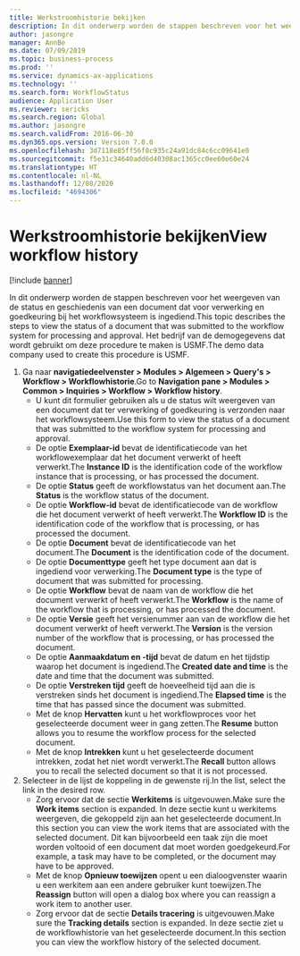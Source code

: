 ```yaml
---
title: Werkstroomhistorie bekijken
description: In dit onderwerp worden de stappen beschreven voor het weergeven van de status en geschiedenis van een document dat voor verwerking en goedkeuring bij het workflowsysteem is ingediend.
author: jasongre
manager: AnnBe
ms.date: 07/09/2019
ms.topic: business-process
ms.prod: ''
ms.service: dynamics-ax-applications
ms.technology: ''
ms.search.form: WorkflowStatus
audience: Application User
ms.reviewer: sericks
ms.search.region: Global
ms.author: jasongre
ms.search.validFrom: 2016-06-30
ms.dyn365.ops.version: Version 7.0.0
ms.openlocfilehash: 3d7118e85ff56f8c935c24a91dc84c6cc09641e0
ms.sourcegitcommit: f5e31c34640add6d40308ac1365cc0ee60e60e24
ms.translationtype: HT
ms.contentlocale: nl-NL
ms.lasthandoff: 12/08/2020
ms.locfileid: "4694306"
---
```

# <a name="view-workflow-history"></a><span data-ttu-id="d28cb-103">Werkstroomhistorie bekijken</span><span class="sxs-lookup"><span data-stu-id="d28cb-103">View workflow history</span></span>

[!include [banner](../../includes/banner.md)]

<span data-ttu-id="d28cb-104">In dit onderwerp worden de stappen beschreven voor het weergeven van de status en geschiedenis van een document dat voor verwerking en goedkeuring bij het workflowsysteem is ingediend.</span><span class="sxs-lookup"><span data-stu-id="d28cb-104">This topic describes the steps to view the status of a document that was submitted to the workflow system for processing and approval.</span></span> <span data-ttu-id="d28cb-105">Het bedrijf van de demogegevens dat wordt gebruikt om deze procedure te maken is USMF.</span><span class="sxs-lookup"><span data-stu-id="d28cb-105">The demo data company used to create this procedure is USMF.</span></span>

1. <span data-ttu-id="d28cb-106">Ga naar **navigatiedeelvenster > Modules > Algemeen > Query's > Workflow > Workflowhistorie**.</span><span class="sxs-lookup"><span data-stu-id="d28cb-106">Go to **Navigation pane > Modules > Common > Inquiries > Workflow > Workflow history**.</span></span>
    - <span data-ttu-id="d28cb-107">U kunt dit formulier gebruiken als u de status wilt weergeven van een document dat ter verwerking of goedkeuring is verzonden naar het workflowsysteem.</span><span class="sxs-lookup"><span data-stu-id="d28cb-107">Use this form to view the status of a document that was submitted to the workflow system for processing and approval.</span></span>  
    - <span data-ttu-id="d28cb-108">De optie **Exemplaar-id** bevat de identificatiecode van het workflowexemplaar dat het document verwerkt of heeft verwerkt.</span><span class="sxs-lookup"><span data-stu-id="d28cb-108">The **Instance ID** is the identification code of the workflow instance that is processing, or has processed the document.</span></span>  
    - <span data-ttu-id="d28cb-109">De optie **Status** geeft de workflowstatus van het document aan.</span><span class="sxs-lookup"><span data-stu-id="d28cb-109">The **Status** is the workflow status of the document.</span></span>  
    - <span data-ttu-id="d28cb-110">De optie **Workflow-id** bevat de identificatiecode van de workflow die het document verwerkt of heeft verwerkt.</span><span class="sxs-lookup"><span data-stu-id="d28cb-110">The **Workflow ID** is the identification code of the workflow that is processing, or has processed the document.</span></span>  
    - <span data-ttu-id="d28cb-111">De optie **Document** bevat de identificatiecode van het document.</span><span class="sxs-lookup"><span data-stu-id="d28cb-111">The **Document** is the identification code of the document.</span></span>  
    - <span data-ttu-id="d28cb-112">De optie **Documenttype** geeft het type document aan dat is ingediend voor verwerking.</span><span class="sxs-lookup"><span data-stu-id="d28cb-112">The **Document type** is the type of document that was submitted for processing.</span></span>  
    - <span data-ttu-id="d28cb-113">De optie **Workflow** bevat de naam van de workflow die het document verwerkt of heeft verwerkt.</span><span class="sxs-lookup"><span data-stu-id="d28cb-113">The **Workflow** is the name of the workflow that is processing, or has processed the document.</span></span>  
    - <span data-ttu-id="d28cb-114">De optie **Versie** geeft het versienummer aan van de workflow die het document verwerkt of heeft verwerkt.</span><span class="sxs-lookup"><span data-stu-id="d28cb-114">The **Version** is the version number of the workflow that is processing, or has processed the document.</span></span>  
    - <span data-ttu-id="d28cb-115">De optie **Aanmaakdatum en -tijd** bevat de datum en het tijdstip waarop het document is ingediend.</span><span class="sxs-lookup"><span data-stu-id="d28cb-115">The **Created date and time** is the date and time that the document was submitted.</span></span>  
    - <span data-ttu-id="d28cb-116">De optie **Verstreken tijd** geeft de hoeveelheid tijd aan die is verstreken sinds het document is ingediend.</span><span class="sxs-lookup"><span data-stu-id="d28cb-116">The **Elapsed time** is the time that has passed since the document was submitted.</span></span>  
    - <span data-ttu-id="d28cb-117">Met de knop **Hervatten** kunt u het workflowproces voor het geselecteerde document weer in gang zetten.</span><span class="sxs-lookup"><span data-stu-id="d28cb-117">The **Resume** button allows you to resume the workflow process for the selected document.</span></span>  
    - <span data-ttu-id="d28cb-118">Met de knop **Intrekken** kunt u het geselecteerde document intrekken, zodat het niet wordt verwerkt.</span><span class="sxs-lookup"><span data-stu-id="d28cb-118">The **Recall** button allows you to recall the selected document so that it is not processed.</span></span>   
2. <span data-ttu-id="d28cb-119">Selecteer in de lijst de koppeling in de gewenste rij.</span><span class="sxs-lookup"><span data-stu-id="d28cb-119">In the list, select the link in the desired row.</span></span>
    - <span data-ttu-id="d28cb-120">Zorg ervoor dat de sectie **Werkitems** is uitgevouwen.</span><span class="sxs-lookup"><span data-stu-id="d28cb-120">Make sure the **Work items** section is expanded.</span></span> <span data-ttu-id="d28cb-121">In deze sectie kunt u werkitems weergeven, die gekoppeld zijn aan het geselecteerde document.</span><span class="sxs-lookup"><span data-stu-id="d28cb-121">In this section you can view the work items that are associated with the selected document.</span></span> <span data-ttu-id="d28cb-122">Dit kan bijvoorbeeld een taak zijn die moet worden voltooid of een document dat moet worden goedgekeurd.</span><span class="sxs-lookup"><span data-stu-id="d28cb-122">For example, a task may have to be completed, or the document may have to be approved.</span></span>  
    - <span data-ttu-id="d28cb-123">Met de knop **Opnieuw toewijzen** opent u een dialoogvenster waarin u een werkitem aan een andere gebruiker kunt toewijzen.</span><span class="sxs-lookup"><span data-stu-id="d28cb-123">The **Reassign** button will open a dialog box where you can reassign a work item to another user.</span></span>  
    - <span data-ttu-id="d28cb-124">Zorg ervoor dat de sectie **Details tracering** is uitgevouwen.</span><span class="sxs-lookup"><span data-stu-id="d28cb-124">Make sure the **Tracking details** section is expanded.</span></span> <span data-ttu-id="d28cb-125">In deze sectie ziet u de workflowhistorie van het geselecteerde document.</span><span class="sxs-lookup"><span data-stu-id="d28cb-125">In this section you can view the workflow history of the selected document.</span></span>  


